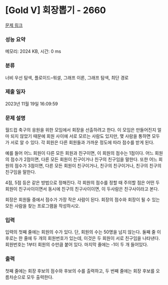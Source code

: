 # [Gold V] 회장뽑기 - 2660 

[문제 링크](https://www.acmicpc.net/problem/2660) 

### 성능 요약

메모리: 2024 KB, 시간: 0 ms

### 분류

너비 우선 탐색, 플로이드–워셜, 그래프 이론, 그래프 탐색, 최단 경로

### 제출 일자

2023년 11월 19일 16:09:59

### 문제 설명

<p>월드컵 축구의 응원을 위한 모임에서 회장을 선출하려고 한다. 이 모임은 만들어진지 얼마 되지 않았기 때문에 회원 사이에 서로 모르는 사람도 있지만, 몇 사람을 통하면 모두가 서로 알 수 있다. 각 회원은 다른 회원들과 가까운 정도에 따라 점수를 받게 된다.</p>

<p>예를 들어 어느 회원이 다른 모든 회원과 친구이면, 이 회원의 점수는 1점이다. 어느 회원의 점수가 2점이면, 다른 모든 회원이 친구이거나 친구의 친구임을 말한다. 또한 어느 회원의 점수가 3점이면, 다른 모든 회원이 친구이거나, 친구의 친구이거나, 친구의 친구의 친구임을 말한다.</p>

<p>4점, 5점 등은 같은 방법으로 정해진다. 각 회원의 점수를 정할 때 주의할 점은 어떤 두 회원이 친구사이이면서 동시에 친구의 친구사이이면, 이 두사람은 친구사이라고 본다.</p>

<p>회장은 회원들 중에서 점수가 가장 작은 사람이 된다. 회장의 점수와 회장이 될 수 있는 모든 사람을 찾는 프로그램을 작성하시오.</p>

### 입력 

 <p>입력의 첫째 줄에는 회원의 수가 있다. 단, 회원의 수는 50명을 넘지 않는다. 둘째 줄 이후로는 한 줄에 두 개의 회원번호가 있는데, 이것은 두 회원이 서로 친구임을 나타낸다. 회원번호는 1부터 회원의 수만큼 붙어 있다. 마지막 줄에는 -1이 두 개 들어있다.</p>

### 출력 

 <p>첫째 줄에는 회장 후보의 점수와 후보의 수를 출력하고, 두 번째 줄에는 회장 후보를 오름차순으로 모두 출력한다.</p>

